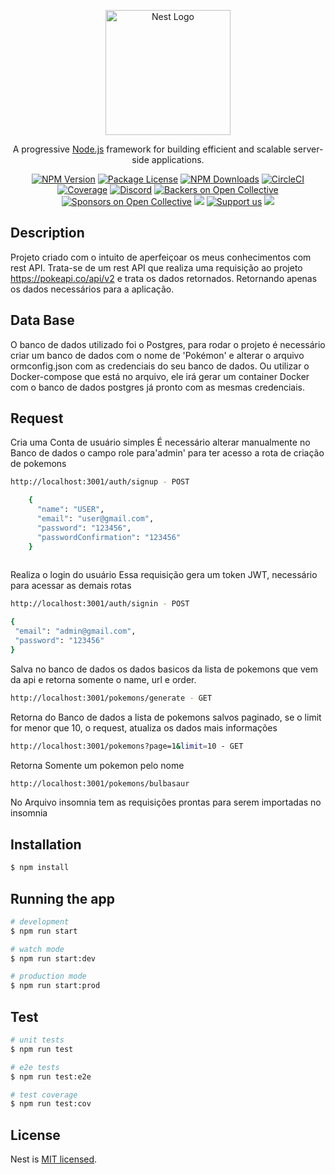 <p align="center">
  <a href="http://nestjs.com/" target="blank"><img src="https://nestjs.com/img/logo-small.svg" width="200" alt="Nest Logo" /></a>
</p>

[circleci-image]: https://img.shields.io/circleci/build/github/nestjs/nest/master?token=abc123def456
[circleci-url]: https://circleci.com/gh/nestjs/nest

  <p align="center">A progressive <a href="http://nodejs.org" target="_blank">Node.js</a> framework for building efficient and scalable server-side applications.</p>
    <p align="center">
<a href="https://www.npmjs.com/~nestjscore" target="_blank"><img src="https://img.shields.io/npm/v/@nestjs/core.svg" alt="NPM Version" /></a>
<a href="https://www.npmjs.com/~nestjscore" target="_blank"><img src="https://img.shields.io/npm/l/@nestjs/core.svg" alt="Package License" /></a>
<a href="https://www.npmjs.com/~nestjscore" target="_blank"><img src="https://img.shields.io/npm/dm/@nestjs/common.svg" alt="NPM Downloads" /></a>
<a href="https://circleci.com/gh/nestjs/nest" target="_blank"><img src="https://img.shields.io/circleci/build/github/nestjs/nest/master" alt="CircleCI" /></a>
<a href="https://coveralls.io/github/nestjs/nest?branch=master" target="_blank"><img src="https://coveralls.io/repos/github/nestjs/nest/badge.svg?branch=master#9" alt="Coverage" /></a>
<a href="https://discord.gg/G7Qnnhy" target="_blank"><img src="https://img.shields.io/badge/discord-online-brightgreen.svg" alt="Discord"/></a>
<a href="https://opencollective.com/nest#backer" target="_blank"><img src="https://opencollective.com/nest/backers/badge.svg" alt="Backers on Open Collective" /></a>
<a href="https://opencollective.com/nest#sponsor" target="_blank"><img src="https://opencollective.com/nest/sponsors/badge.svg" alt="Sponsors on Open Collective" /></a>
  <a href="https://paypal.me/kamilmysliwiec" target="_blank"><img src="https://img.shields.io/badge/Donate-PayPal-ff3f59.svg"/></a>
    <a href="https://opencollective.com/nest#sponsor"  target="_blank"><img src="https://img.shields.io/badge/Support%20us-Open%20Collective-41B883.svg" alt="Support us"></a>
  <a href="https://twitter.com/nestframework" target="_blank"><img src="https://img.shields.io/twitter/follow/nestframework.svg?style=social&label=Follow"></a>
</p>
  <!--[![Backers on Open Collective](https://opencollective.com/nest/backers/badge.svg)](https://opencollective.com/nest#backer)
  [![Sponsors on Open Collective](https://opencollective.com/nest/sponsors/badge.svg)](https://opencollective.com/nest#sponsor)-->

## Description

Projeto criado com o intuito de aperfeiçoar os meus conhecimentos com rest API.
Trata-se de um rest API que realiza uma requisição ao projeto https://pokeapi.co/api/v2 e trata os dados retornados.
Retornando apenas os dados necessários para a aplicação.


## Data Base
O banco de dados utilizado foi o Postgres, para rodar o projeto é necessário criar um banco de dados com o nome de 'Pokémon' e alterar o arquivo ormconfig.json
com as credenciais do seu banco de dados. Ou utilizar o Docker-compose que está no arquivo, ele irá gerar um container
Docker com o banco de dados postgres já pronto com as mesmas credenciais.

## Request
Cria uma Conta de usuário simples
É necessário alterar manualmente no Banco de dados
o campo role para'admin' para ter acesso a rota
de criação de pokemons
```bash
http://localhost:3001/auth/signup - POST 

    {
	  "name": "USER",
	  "email": "user@gmail.com",
	  "password": "123456",
	  "passwordConfirmation": "123456"
    }
    

```
Realiza o login do usuário
Essa requisição gera um token JWT, necessário para
acessar as demais rotas
```bash
http://localhost:3001/auth/signin - POST

{
 "email": "admin@gmail.com",
 "password": "123456"
}  


```

Salva no banco de dados os dados basicos da lista de pokemons que vem da api e retorna somente o name, url e order.
```bash
http://localhost:3001/pokemons/generate - GET
```

Retorna do Banco de dados a lista de pokemons salvos paginado, se o limit for menor que 10, o request, atualiza os dados
mais informações
```bash
http://localhost:3001/pokemons?page=1&limit=10 - GET
```

Retorna Somente um pokemon pelo nome
```bash
http://localhost:3001/pokemons/bulbasaur
```

No Arquivo insomnia tem as requisições prontas para serem importadas no insomnia

## Installation

```bash
$ npm install
```

## Running the app

```bash
# development
$ npm run start

# watch mode
$ npm run start:dev

# production mode
$ npm run start:prod
```

## Test

```bash
# unit tests
$ npm run test

# e2e tests
$ npm run test:e2e

# test coverage
$ npm run test:cov
```

## License

Nest is [MIT licensed](LICENSE).
